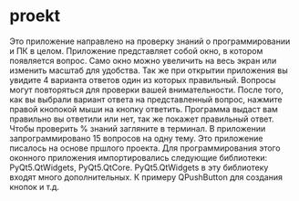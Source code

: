 # proekt
Это приложение направлено на проверку знаний о программировании и ПК в целом. Приложение представляет собой окно, в котором появляется вопрос. Само окно можно увеличить на весь экран или изменить масштаб для удобства. Так же при открытии приложения вы увидите 4 варианта ответов один из которых правильный. Вопросы могут повторяться для проверки вашей внимательности. После того, как вы выбрали вариант ответа на представленный вопрос, нажмите правой кнопокой мыши на кнопку ответить. Программа выдаст вам правильно вы ответили или нет, так же покажет правильный ответ. Чтобы проверить % знаний загляните в терминал. В приложении запрограммировано 15 вопросов на одну тему. Это приложение писалось на основе пршлого проекта. Для программирования этого оконного приложения импортировались следующие библиотеки: PyQt5.QtWidgets, PyQt5.QtCore. PyQt5.QtWidgets в эту библиотеку входят много дополнительных. К примеру QPushButton для создания кнопок и т.д. 
